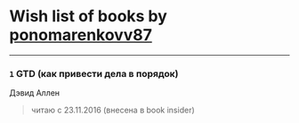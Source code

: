 # Wish list of books by [ponomarenkovv87](http://openid.yandex.ru/ponomarenkovv87/)
---

### `1` GTD (как привести дела в порядок)
Дэвид Аллен
> читаю с 23.11.2016 (внесена в book insider)


